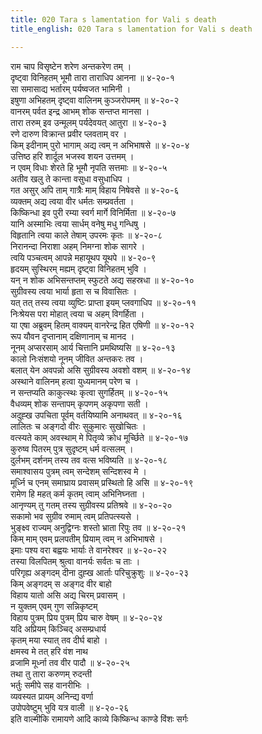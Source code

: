 ```yaml
---
title: 020 Tara s lamentation for Vali s death
title_english: 020 Tara s lamentation for Vali s death

---
```

<div class="audioEmbed"  caption="श्रीराम-हरिसीताराममूर्ति-घनपाठिभ्यां वचनम्" src="https://archive.org/download/Ramayana-recitation-Sriram-harisItArAmamUrti-Ghanapaati-v2/Kanda_4/Kanda_4_KSK-020-Thara_Vilapaha.mp3"></div>

राम चाप विसृष्टेन शरेण अन्तकरेण तम् ।  
दृष्ट्वा विनिहतम् भूमौ तारा ताराधिप आनना ॥ ४-२०-१  
सा समासाद्य भर्तारम् पर्यष्वजत भामिनी ।  
इषुणा अभिहतम् दृष्ट्वा वालिनम् कुञ्जरोपमम् ॥ ४-२०-२  
वानरम् पर्वत इन्द्र आभम् शोक सन्तप्त मानसा ।  
तारा तरुम् इव उन्मूलम् पर्यदेवयत् आतुरा ॥ ४-२०-३  
रणे दारुण विक्रान्त प्रवीर प्लवताम् वर ।  
किम् इदीनाम् पुरो भागाम् अद्य त्वम् न अभिभाषसे ॥ ४-२०-४  
उत्तिष्ठ हरि शार्दूल भजस्व शयन उत्तमम् ।  
न एवम् विधाः शेरते हि भूमौ नृपति सत्तमाः ॥ ४-२०-५  
अतीव खलु ते कान्ता वसुधा वसुधाधिप ।  
गत असुर् अपि ताम् गात्रैः माम् विहाय निषेवसे ॥ ४-२०-६  
व्यक्तम् अद्य त्वया वीर धर्मतः सम्प्रवर्तता ।  
किष्किन्धा इव पुरी रम्या स्वर्ग मार्गे विनिर्मिता ॥ ४-२०-७  
यानि अस्माभिः त्वया सार्धम् वनेषु मधु गन्धिषु ।  
विहृतानि त्वया काले तेषाम् उपरमः कृतः ॥ ४-२०-८  
निरानन्दा निराशा अहम् निमग्ना शोक सागरे ।  
त्वयि पञ्चत्वम् आपन्ने महायूथप यूथपे ॥ ४-२०-९  
हृदयम् सुस्थिरम् मह्यम् दृष्ट्वा विनिहतम् भुवि ।  
यन् न शोक अभिसन्तप्तम् स्फुटते अद्य सहस्रधा ॥ ४-२०-१०  
सुग्रीवस्य त्वया भार्या हृता स च विवासितः ।  
यत् तत् तस्य त्वया व्युष्टिः प्राप्ता इयम् प्लवगाधिप ॥ ४-२०-११  
निःश्रेयस परा मोहात् त्वया च अहम् विगर्हिता ।  
या एषा अब्रुवम् हितम् वाक्यम् वानरेन्द्र हित एषिणी ॥ ४-२०-१२  
रूप यौवन दृप्तानाम् दक्षिणानाम् च मानद ।  
नूनम् अप्सरसाम् आर्य चित्तानि प्रमथिष्यसि ॥ ४-२०-१३  
कालो निःसंशयो नूनम् जीवित अन्तकरः तव ।  
बलात् येन अवपन्नो असि सुग्रीवस्य अवशो वशम् ॥ ४-२०-१४  
अस्थाने वालिनम् हत्वा युध्यमानम् परेण च ।  
न सन्तप्यति काकुत्स्थः कृत्वा सुगर्हितम् ॥ ४-२०-१५  
वैधव्यम् शोक सन्तापम् कृपणम् अकृपणा सती ।  
अदुह्ख उपचिता पूर्वम् वर्तयिष्यामि अनाथवत् ॥ ४-२०-१६  
लालितः च अङ्गदो वीरः सुकुमारः सुखोचितः ।  
वत्स्यते काम् अवस्थाम् मे पितृव्ये क्रोध मूर्च्छिते ॥ ४-२०-१७  
कुरुष्व पितरम् पुत्र सुदृष्टम् धर्म वत्सलम् ।  
दुर्लभम् दर्शनम् तस्य तव वत्स भविष्यति ॥ ४-२०-१८  
समाश्वासय पुत्रम् त्वम् सन्देशम् सन्दिशस्व मे ।  
मूर्ध्नि च एनम् समाघ्राय प्रवासम् प्रस्थितो हि असि ॥ ४-२०-१९  
रामेण हि महत् कर्म कृतम् त्वाम् अभिनिघ्नता ।  
आनृण्यम् तु गतम् तस्य सुग्रीवस्य प्रतिश्रवे ॥ ४-२०-२०  
सकामो भव सुग्रीव रुमाम् त्वम् प्रतिपत्स्यसे ।  
भुङ्क्ष्व राज्यम् अनुद्विग्नः शस्तो भ्राता रिपुः तव ॥ ४-२०-२१  
किम् माम् एवम् प्रलपतीम् प्रियाम् त्वम् न अभिभाषसे ।  
इमाः पश्य वरा बह्वयः भार्याः ते वानरेश्वर ॥ ४-२०-२२  
तस्या विलपितम् श्रुत्वा वानर्यः सर्वतः च ताः ।  
परिगृह्य अङ्गदम् दीना दुह्ख आर्ताः परिचुक्रुशुः ॥ ४-२०-२३  
किम् अङ्गदम् स अङ्गद वीर बाहो  
विहाय यातो असि अद्य चिरम् प्रवासम् ।  
न युक्तम् एवम् गुण सन्निकृष्टम्  
विहाय पुत्रम् प्रिय पुत्रम् प्रिय चारु वेषम् ॥ ४-२०-२४  
यदि अप्रियम् किञ्चिद् असम्प्रधार्य  
कृतम् मया स्यात् तव दीर्घ बाहो ।  
क्षमस्व मे तत् हरि वंश नाथ  
व्रजामि मूर्ध्ना तव वीर पादौ ॥ ४-२०-२५  
तथा तु तारा करुणम् रुदन्ती  
भर्तुः समीपे सह वानरीभिः ।  
व्यवस्यत प्रायम् अनिन्द्य वर्णा  
उपोपवेष्टुम् भुवि यत्र वाली ॥ ४-२०-२६  
इति वाल्मीकि रामायणे आदि काव्ये किष्किन्ध काण्डे विंशः सर्गः